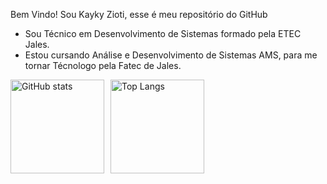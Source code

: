 Bem Vindo!
Sou Kayky Zioti, esse é meu repositório do GitHub
- Sou Técnico em Desenvolvimento de Sistemas formado pela ETEC Jales.
- Estou cursando Análise e Desenvolvimento de Sistemas AMS, para me tornar Técnologo pela Fatec de Jales.
<div style="display: flex; gap:10px">
      <img style="height: 150px; "src="https://github-readme-stats.vercel.app/api?username=kaykyOne&show_icons=true&theme=radical" alt="GitHub stats">  
      <img style="height: 150px; " src="https://github-readme-stats.vercel.app/api/top-langs/?username=kaykyOne&layout=compact&theme=radical" alt="Top Langs"></td>
</div>


